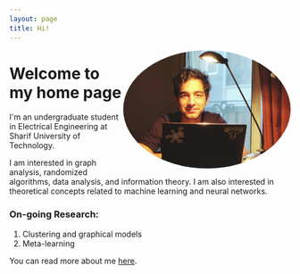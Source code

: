 ```yaml
---
layout: page
title: Hi!
---
```

 <a href="url"><img align="right" src="https://github.com/Magronox/Magronox.github.io/blob/master/images/A259.png?raw=true" height="auto" width="300" style="border-radius:50%"></a>

 Welcome to my home page
=============

I'm an undergraduate student in Electrical Engineering at Sharif University of Technology.

I am interested in graph analysis, randomized algorithms, data analysis, and information theory. I am also interested in theoretical concepts related to machine learning and neural networks.

  <h3>On-going Research:</h3>
  
  1. Clustering and graphical models
  2. Meta-learning


  
You can read more about me [here](http://magronox.github.io/about).

